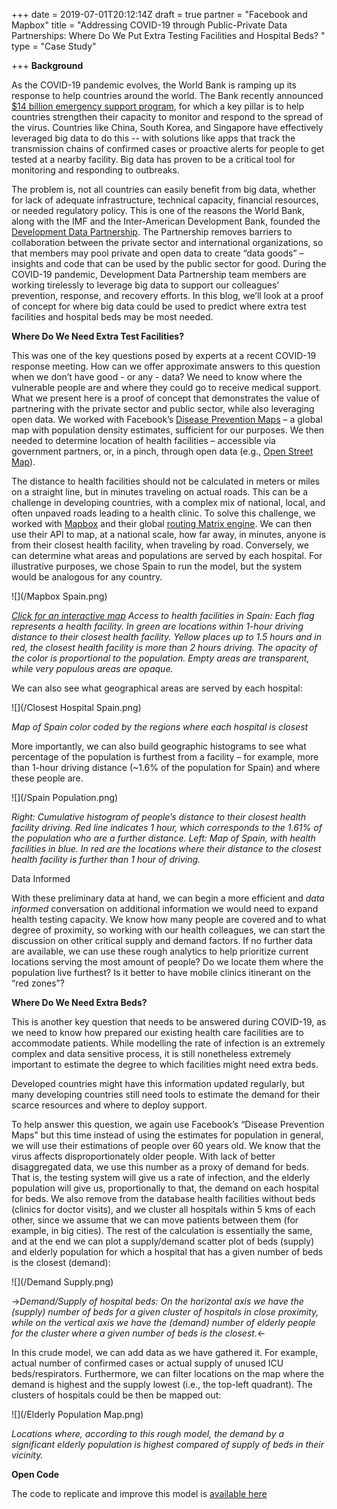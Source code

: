 +++
date = 2019-07-01T20:12:14Z
draft = true
partner = "Facebook and Mapbox"
title = "Addressing COVID-19 through Public-Private Data Partnerships:   Where Do We Put Extra Testing Facilities and Hospital Beds? "
type = "Case Study"

+++
**Background**

As the COVID-19 pandemic evolves, the World Bank is ramping up its response to help countries around the world. The Bank recently announced [$14 billion emergency support program](https://www.worldbank.org/en/news/press-release/2020/03/17/world-bank-group-increases-covid-19-response-to-14-billion-to-help-sustain-economies-protect-jobs), for which a key pillar is to help countries strengthen their capacity to monitor and respond to the spread of the virus. Countries like China, South Korea, and Singapore have effectively leveraged big data to do this -- with solutions like apps that track the transmission chains of confirmed cases or proactive alerts for people to get tested at a nearby facility. Big data has proven to be a critical tool for monitoring and responding to outbreaks.

The problem is, not all countries can easily benefit from big data, whether for lack of adequate infrastructure, technical capacity, financial resources, or needed regulatory policy. This is one of the reasons the World Bank, along with the IMF and the Inter-American Development Bank, founded the [Development Data Partnership](https://datapartnership.org). The Partnership removes barriers to collaboration between the private sector and international organizations, so that members may pool private and open data to create “data goods” – insights and code that can be used by the public sector for good. During the COVID-19 pandemic, Development Data Partnership team members are working tirelessly to leverage big data to support our colleagues’ prevention, response, and recovery efforts. In this blog, we’ll look at a proof of concept for where big data could be used to predict where extra test facilities and hospital beds may be most needed.

**Where Do We Need Extra Test Facilities?**

This was one of the key questions posed by experts at a recent COVID-19 response meeting. How can we offer approximate answers to this question when we don’t have good - or any - data? We need to know where the vulnerable people are and where they could go to receive medical support. What we present here is a proof of concept that demonstrates the value of partnering with the private sector and public sector, while also leveraging open data. We worked with Facebook’s [Disease Prevention Maps](https://dataforgood.fb.com/tools/disease-prevention-maps/) – a global map with population density estimates, sufficient for our purposes. We then needed to determine location of health facilities – accessible via government partners, or, in a pinch, through open data (e.g., [Open Street Map](https://www.openstreetmap.org/#map=4/38.01/-95.84)).

The distance to health facilities should not be calculated in meters or miles on a straight line, but in minutes traveling on actual roads. This can be a challenge in developing countries, with a complex mix of national, local, and often unpaved roads leading to a health clinic. To solve this challenge, we worked with [Mapbox](https://www.mapbox.com/) and their global [routing Matrix engine](https://docs.mapbox.com/help/glossary/matrix-api/). We can then use their API to map, at a national scale, how far away, in minutes, anyone is from their closest health facility, when traveling by road. Conversely, we can determine what areas and populations are served by each hospital. For illustrative purposes, we chose Spain to run the model, but the system would be analogous for any country.

![](/Mapbox Spain.png)

[_Click for an interactive map_](https://api.mapbox.com/styles/v1/brunosan/ck7tmxdao01og1io2d4wir16v.html?fresh=true&access_token=pk.eyJ1IjoiYnJ1bm9zYW4iLCJhIjoic3FUc1dJWSJ9.v0525WacYWcsHM1KtbZitg#4.89/40.89/-3.22) _Access to health facilities in Spain: Each flag represents a health facility. In green are locations within 1-hour driving distance to their closest health facility. Yellow places up to 1.5 hours and in red, the closest health facility is more than 2 hours driving. The opacity of the color is proportional to the population. Empty areas are transparent, while very populous areas are opaque._

We can also see what geographical areas are served by each hospital:

![](/Closest Hospital Spain.png)

_Map of Spain color coded by the regions where each hospital is closest_

More importantly, we can also build geographic histograms to see what percentage of the population is furthest from a facility – for example, more than 1-hour driving distance (\~1.6% of the population for Spain) and where these people are.

![](/Spain Population.png)

_Right: Cumulative histogram of people’s distance to their closest health facility driving. Red line indicates 1 hour, which corresponds to the 1.61% of the population who are a further distance. Left: Map of Spain, with health facilities in blue. In red are the locations where their distance to the closest health facility is further than 1 hour of driving._

Data Informed

With these preliminary data at hand, we can begin a more efficient and _data informed_ conversation on additional information we would need to expand health testing capacity. We know how many people are covered and to what degree of proximity, so working with our health colleagues, we can start the discussion on other critical supply and demand factors. If no further data are available, we can use these rough analytics to help prioritize current locations serving the most amount of people? Do we locate them where the population live furthest? Is it better to have mobile clinics itinerant on the “red zones”?

**Where Do We Need Extra Beds?**

This is another key question that needs to be answered during COVID-19, as we need to know how prepared our existing health care facilities are to accommodate patients. While modelling the rate of infection is an extremely complex and data sensitive process, it is still nonetheless extremely important to estimate the degree to which facilities might need extra beds.

Developed countries might have this information updated regularly, but many developing countries still need tools to estimate the demand for their scarce resources and where to deploy support.

To help answer this question, we again use Facebook’s “Disease Prevention Maps” but this time instead of using the estimates for population in general, we will use their estimations of people over 60 years old. We know that the virus affects disproportionately older people. With lack of better disaggregated data, we use this number as a proxy of demand for beds. That is, the testing system will give us a rate of infection, and the elderly population will give us, proportionally to that, the demand on each hospital for beds. We also remove from the database health facilities without beds (clinics for doctor visits), and we cluster all hospitals within 5 kms of each other, since we assume that we can move patients between them (for example, in big cities). The rest of the calculation is essentially the same, and at the end we can plot a supply/demand scatter plot of beds (supply) and elderly population for which a hospital that has a given number of beds is the closest (demand):

![](/Demand Supply.png)

->_Demand/Supply of hospital beds:_ _On the horizontal axis we have the (supply) number of beds for a given cluster of hospitals in close proximity, while on the vertical axis we have the (demand) number of elderly people for the cluster where a given number of beds is the closest._<- 

In this crude model, we can add data as we have gathered it. For example, actual number of confirmed cases or actual supply of unused ICU beds/respirators. Furthermore, we can filter locations on the map where the demand is highest and the supply lowest (i.e., the top-left quadrant). The clusters of hospitals could be then be mapped out:

![](/Elderly Population Map.png)

_Locations where, according to this rough model, the demand by a significant elderly population is highest compared of supply of beds in their vicinity._

**Open Code**

The code to replicate and improve this model is [available here](https://github.com/datapartnership/covid19/blob/master/accessibility-Spain.ipynb)